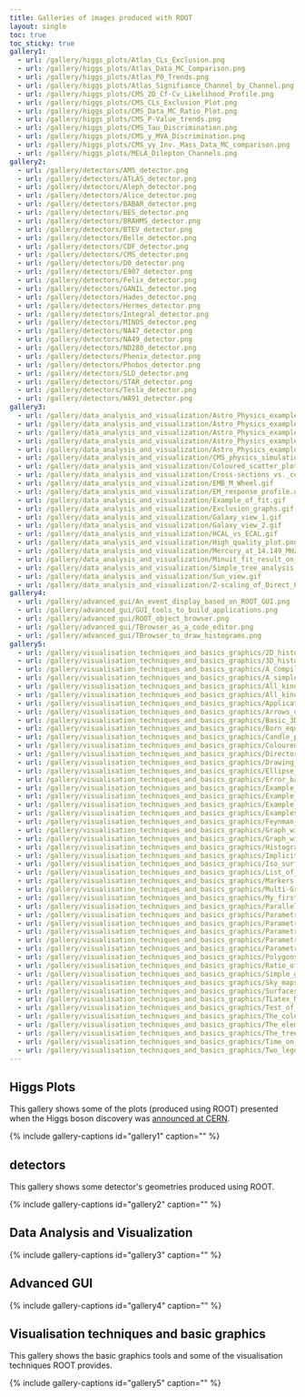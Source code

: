 ```yaml
---
title: Galleries of images produced with ROOT
layout: single
toc: true
toc_sticky: true
gallery1:
  - url: /gallery/higgs_plots/Atlas_CLs_Exclusion.png
  - url: /gallery/higgs_plots/Atlas_Data_MC_Comparison.png
  - url: /gallery/higgs_plots/Atlas_P0_Trends.png
  - url: /gallery/higgs_plots/Atlas_Signifiance_Channel_by_Channel.png
  - url: /gallery/higgs_plots/CMS_2D_Cf-Cv_Likelihood_Profile.png
  - url: /gallery/higgs_plots/CMS_CLs_Exclusion_Plot.png
  - url: /gallery/higgs_plots/CMS_Data_MC_Ratio_Plot.png
  - url: /gallery/higgs_plots/CMS_P-Value_trends.png
  - url: /gallery/higgs_plots/CMS_Tau_Discrimination.png
  - url: /gallery/higgs_plots/CMS_y_MVA_Discrimination.png
  - url: /gallery/higgs_plots/CMS_γγ_Inv._Mass_Data_MC_comparison.png
  - url: /gallery/higgs_plots/MELA_Dilepton_Channels.png
gallery2:
  - url: /gallery/detectors/AMS_detector.png
  - url: /gallery/detectors/ATLAS_detector.png
  - url: /gallery/detectors/Aleph_detector.png
  - url: /gallery/detectors/Alice_detector.png
  - url: /gallery/detectors/BABAR_detector.png
  - url: /gallery/detectors/BES_detector.png
  - url: /gallery/detectors/BRAHMS_detector.png
  - url: /gallery/detectors/BTEV_detector.png
  - url: /gallery/detectors/Belle_detector.png
  - url: /gallery/detectors/CDF_detector.png
  - url: /gallery/detectors/CMS_detector.png
  - url: /gallery/detectors/D0_detector.png
  - url: /gallery/detectors/E907_detector.png
  - url: /gallery/detectors/Felix_detector.png
  - url: /gallery/detectors/GANIL_detector.png
  - url: /gallery/detectors/Hades_detector.png
  - url: /gallery/detectors/Hermes_detector.png
  - url: /gallery/detectors/Integral_detector.png
  - url: /gallery/detectors/MINOS_detector.png
  - url: /gallery/detectors/NA47_detector.png
  - url: /gallery/detectors/NA49_detector.png
  - url: /gallery/detectors/ND280_detector.png
  - url: /gallery/detectors/Phenix_detector.png
  - url: /gallery/detectors/Phobos_detector.png
  - url: /gallery/detectors/SLD_detector.png
  - url: /gallery/detectors/STAR_detector.png
  - url: /gallery/detectors/Tesla_detector.png
  - url: /gallery/detectors/WA91_detector.png
gallery3:
  - url: /gallery/data_analysis_and_visualization/Astro_Physics_example_1.gif
  - url: /gallery/data_analysis_and_visualization/Astro_Physics_example_2.gif
  - url: /gallery/data_analysis_and_visualization/Astro_Physics_example_3.gif
  - url: /gallery/data_analysis_and_visualization/Astro_Physics_example_4.gif
  - url: /gallery/data_analysis_and_visualization/Astro_Physics_example_5.gif
  - url: /gallery/data_analysis_and_visualization/CMS_physics_simulation_at_HIP18_Discovery_reach.gif
  - url: /gallery/data_analysis_and_visualization/Coloured_scatter_plot.gif
  - url: /gallery/data_analysis_and_visualization/Cross-sections_vs._centre-of-mass_energy_for_proton-proton_interactions.gif
  - url: /gallery/data_analysis_and_visualization/EMB_M_Wheel.gif
  - url: /gallery/data_analysis_and_visualization/EM_response_profile.gif
  - url: /gallery/data_analysis_and_visualization/Example_of_fit.gif
  - url: /gallery/data_analysis_and_visualization/Exclusion_graphs.gif
  - url: /gallery/data_analysis_and_visualization/Galaxy_view_1.gif
  - url: /gallery/data_analysis_and_visualization/Galaxy_view_2.gif
  - url: /gallery/data_analysis_and_visualization/HCAL_vs_ECAL.gif
  - url: /gallery/data_analysis_and_visualization/High_quality_plot.png
  - url: /gallery/data_analysis_and_visualization/Mercury_at_14.149_MHz.gif
  - url: /gallery/data_analysis_and_visualization/Minuit_fit_result_on_the_Graph2DErrors_points.gif
  - url: /gallery/data_analysis_and_visualization/Simple_tree_analysis.gif
  - url: /gallery/data_analysis_and_visualization/Sun_view.gif
  - url: /gallery/data_analysis_and_visualization/Z-scaling_of_Direct_Photon_Productions_in_pp_Collisions_at_RHIC_Energies.gif
gallery4:
  - url: /gallery/advanced_gui/An_event_display_based_on_ROOT_GUI.png
  - url: /gallery/advanced_gui/GUI_tools_to_build_applications.png
  - url: /gallery/advanced_gui/ROOT_object_browser.png
  - url: /gallery/advanced_gui/TBrowser_as_a_code_editor.png
  - url: /gallery/advanced_gui/TBrowser_to_draw_histograms.png
gallery5:
  - url: /gallery/visualisation_techniques_and_basics_graphics/2D_histogram_rendered_with_boxes.gif
  - url: /gallery/visualisation_techniques_and_basics_graphics/3D_histogram_drawn_with_option_BOX.gif
  - url: /gallery/visualisation_techniques_and_basics_graphics/A_Compilation_of_the_main_Tools_and_Packages_used_in_HENP_offline_software_between_1970_and_2010.gif
  - url: /gallery/visualisation_techniques_and_basics_graphics/A_simple_graph.gif
  - url: /gallery/visualisation_techniques_and_basics_graphics/All_kind_of_axis.gif
  - url: /gallery/visualisation_techniques_and_basics_graphics/All_kind_of_boxes.gif
  - url: /gallery/visualisation_techniques_and_basics_graphics/Application_Domains.gif
  - url: /gallery/visualisation_techniques_and_basics_graphics/Arrows_drawing.gif
  - url: /gallery/visualisation_techniques_and_basics_graphics/Basic_3D_shapes.gif
  - url: /gallery/visualisation_techniques_and_basics_graphics/Born_equation_produced_with_TLatex.gif
  - url: /gallery/visualisation_techniques_and_basics_graphics/Candle_plots.gif
  - url: /gallery/visualisation_techniques_and_basics_graphics/Coloured_scatter_plot.gif
  - url: /gallery/visualisation_techniques_and_basics_graphics/Directory_architecture.gif
  - url: /gallery/visualisation_techniques_and_basics_graphics/Drawing_option-_TEXT.gif
  - url: /gallery/visualisation_techniques_and_basics_graphics/Ellipse_drawing.gif
  - url: /gallery/visualisation_techniques_and_basics_graphics/Error_bars_plot.gif
  - url: /gallery/visualisation_techniques_and_basics_graphics/Example_of_contours_plot.gif
  - url: /gallery/visualisation_techniques_and_basics_graphics/Example_of_formulae_produced_with_TLatex.gif
  - url: /gallery/visualisation_techniques_and_basics_graphics/Example_of_pie_chart_drawing.gif
  - url: /gallery/visualisation_techniques_and_basics_graphics/Examples_of_polar_graphs.gif
  - url: /gallery/visualisation_techniques_and_basics_graphics/Feynman_diagrams.gif
  - url: /gallery/visualisation_techniques_and_basics_graphics/Graph_with_asymmetric_errors.gif
  - url: /gallery/visualisation_techniques_and_basics_graphics/Graph_with_bent_error_bars.gif
  - url: /gallery/visualisation_techniques_and_basics_graphics/Histograms_with_alphanumeric_labels.gif
  - url: /gallery/visualisation_techniques_and_basics_graphics/Implicit_functions.gif
  - url: /gallery/visualisation_techniques_and_basics_graphics/Iso_surface_to_drawn_3D_histogram.gif
  - url: /gallery/visualisation_techniques_and_basics_graphics/List_of_greek_symbols.gif
  - url: /gallery/visualisation_techniques_and_basics_graphics/Markers'_styles.gif
  - url: /gallery/visualisation_techniques_and_basics_graphics/Multi-Graph_drawing.gif
  - url: /gallery/visualisation_techniques_and_basics_graphics/My_first_ROOT_interactive_session.gif
  - url: /gallery/visualisation_techniques_and_basics_graphics/Parallel_coordinates.gif
  - url: /gallery/visualisation_techniques_and_basics_graphics/Parametric_surfaces_1.gif
  - url: /gallery/visualisation_techniques_and_basics_graphics/Parametric_surfaces_2.gif
  - url: /gallery/visualisation_techniques_and_basics_graphics/Parametric_surfaces_3.gif
  - url: /gallery/visualisation_techniques_and_basics_graphics/Parametric_surfaces_4.gif
  - url: /gallery/visualisation_techniques_and_basics_graphics/Parametric_surfaces_5.gif
  - url: /gallery/visualisation_techniques_and_basics_graphics/Polygons'_fill_styles.gif
  - url: /gallery/visualisation_techniques_and_basics_graphics/Ratio_of_energy_in_Xtals_for_data.gif
  - url: /gallery/visualisation_techniques_and_basics_graphics/Simple_graph.gif
  - url: /gallery/visualisation_techniques_and_basics_graphics/Sky_maps_or_exposure_maps.gif
  - url: /gallery/visualisation_techniques_and_basics_graphics/Surfaces_plots.gif
  - url: /gallery/visualisation_techniques_and_basics_graphics/TLatex_Math_symbols.gif
  - url: /gallery/visualisation_techniques_and_basics_graphics/Test_of_random_numbers.gif
  - url: /gallery/visualisation_techniques_and_basics_graphics/The_color_wheel.gif
  - url: /gallery/visualisation_techniques_and_basics_graphics/The_elementary_particles.gif
  - url: /gallery/visualisation_techniques_and_basics_graphics/The_tree_data_structure.gif
  - url: /gallery/visualisation_techniques_and_basics_graphics/Time_on_axis.gif
  - url: /gallery/visualisation_techniques_and_basics_graphics/Two_legos_plots_combined.gif
---
```


## Higgs Plots

This gallery shows some of the plots (produced using ROOT) presented when the Higgs boson
discovery was [announced at CERN](https://home.cern/science/physics/higgs-boson).

{% include gallery-captions id="gallery1" caption="" %}

## detectors

This gallery shows some detector's geometries produced using ROOT.

{% include gallery-captions id="gallery2" caption="" %}

## Data Analysis and Visualization

{% include gallery-captions id="gallery3" caption="" %}

## Advanced GUI

{% include gallery-captions id="gallery4" caption="" %}

## Visualisation techniques and basic graphics

This gallery shows the basic graphics tools and some of the visualisation techniques ROOT provides.

{% include gallery-captions id="gallery5" caption="" %}


